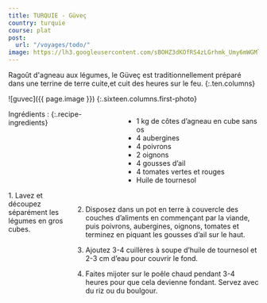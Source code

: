 ```yaml
---
title: TURQUIE - Güveç
country: turquie
course: plat
post:
  url: "/voyages/todo/"
image: https://lh3.googleusercontent.com/sBOHZ3dKOfRS4zLGrhmk_Umy6mWGMl78y-W2xNyyZOCyfm5luYl_desq7pAPFxFKp2K9lUvWQLg5Qb5pGeTYbEj6n3Oji9Gvfc5FJdgY48oyFdAX0gLP3haL4n60B19HsrUrDzKQWFpqX0wVmgolgf2NA8qkk4Obzy_Rgb8rLLB55d3EVMAhJIlxajHoF8z6WzWk9h-xTsaHTk9RlnaA9opV0V3gPuqf-BcwtDe60SswwzAsHZUGot5mJZi6pHIsaPDeV7FsQNNtl63m1CUP8_M4oF7c2Jq9hDyqy8xCoxrv3T12Qq2eraN3H0_hO3U38pbI83zndza_3DVL3WVeUwWaUYqxH7CKaAo1QVOtXvEvVAvPYe9Ky4xhWDvcvCsACr30G_SZuI2-jmU1Gp-EkMBoCMuN_M4wMZpKlr1waiO6RCZneCP1Hu6a9GhponDakPe4Dth7hav_FexEm7x-zc6bWPDTu06PJcLXZAdRp7uKVpMTvp10pfEkQxFEUICsnw9_Rmw94jDTlGLWZTRgwcl3-WgVvCXoYdZ4HVaF0WUwTswr7QwjZaksFc3mQ6yVp5veYHYI8t3KOuSP3N_f1A3Gmh898mMSoKKT9hR1ReZ6fej4TsT5H-AsyLso1VsO-wYEtAsIHXFmUCY72c4RIfCZLZlqNWNL0lkl67oK0Lb9AcG9awcZoDQwr1SWK-Iu6SyDqkk-pIy_7tKn-4Nqgs_eRF2ONB9QpeAAOEJGD863tG5Y=w900
---
```


Ragoût d'agneau aux légumes, le Güveç est traditionnellement préparé dans une terrine de terre cuite,et cuit des heures sur le feu. 
{:.ten.columns}

<!--fin extrait-->

![guvec]({{ page.image }})
{:.sixteen.columns.first-photo}

<div class="four columns" markdown="1">
Ingrédients :
{:.recipe-ingredients}

- 1 kg de côtes d’agneau en cube sans os
- 4 aubergines
- 4 poivrons
- 2 oignons
- 4 gousses d’ail
- 4 tomates vertes et rouges
- Huile de tournesol
</div>

<div class="ten columns" markdown="1">
1. Lavez et découpez séparément les légumes en gros cubes.

2. Disposez dans un pot en terre à couvercle des couches d’aliments en commençant par la viande, puis poivrons, aubergines, oignons, tomates et terminez en piquant les gousses d’ail sur le haut.

3. Ajoutez 3-4 cuillères à soupe d’huile de tournesol et 2-3 cm d’eau pour couvrir le fond.

4. Faites mijoter sur le poêle chaud pendant 3-4 heures pour que cela devienne fondant. Servez avec du riz ou du boulgour.
</div>
